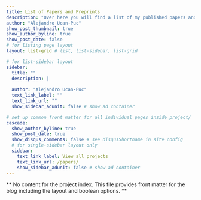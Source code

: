 ```yaml
---
title: List of Papers and Preprints
description: "Over here you will find a list of my published papers and pre-prints."
author: "Alejandro Ucan-Puc"
show_post_thumbnail: true
show_author_byline: true
show_post_date: false
# for listing page layout
layout: list-grid # list, list-sidebar, list-grid

# for list-sidebar layout
sidebar: 
  title: ""
  description: |
  
  author: "Alejandro Ucan-Puc"
  text_link_label: ""
  text_link_url: ""
  show_sidebar_adunit: false # show ad container

# set up common front matter for all individual pages inside project/
cascade:    
  show_author_byline: true
  show_post_date: true
  show_disqus_comments: false # see disqusShortname in site config
  # for single-sidebar layout only
  sidebar:
    text_link_label: View all projects
    text_link_url: /papers/
    show_sidebar_adunit: false # show ad container
---
```


** No content for the project index. This file provides front matter for the blog including the layout and boolean options. **
